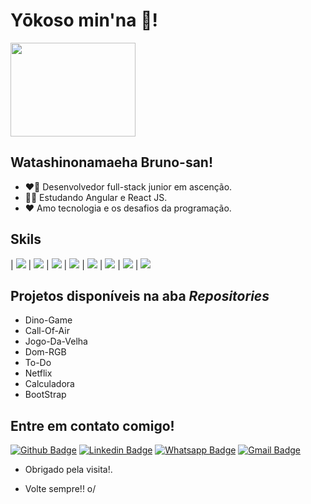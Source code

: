 # Yōkoso min'na :vulcan_salute:!
<img width="200" height="150" src="https://i.pinimg.com/originals/67/6c/af/676caf34754c21aa4f0ca91ebcd44932.gif">


## Watashinonamaeha Bruno-san!

- :heart_on_fire: Desenvolvedor full-stack junior em ascenção.
- 	:man_student: Estudando Angular e React JS.
- 	♥️ Amo tecnologia e os desafios da programação.

## Skils 

| <img aling="left" src="https://img.shields.io/badge/JavaScript-F7DF1E?style=for-the-badge&logo=javascript&logoColor=black" /> | <img aling="left" src="https://img.shields.io/badge/HTML5-E34F26?style=for-the-badge&logo=html5&logoColor=white" /> | <img aling="right" src="https://img.shields.io/badge/CSS3-1572B6?style=for-the-badge&logo=css3&logoColor=white" /> | <img aling="right" src="https://img.shields.io/badge/Node.js-43853D?style=for-the-badge&logo=node.js&logoColor=white" /> | <img aling="right" src="https://img.shields.io/badge/Java-ED8B00?style=for-the-badge&logo=java&logoColor=white" /> | <img aling="right" src="https://img.shields.io/badge/C-00599C?style=for-the-badge&logo=c&logoColor=white" /> | <img aling="right" src="https://img.shields.io/badge/C%23-239120?style=for-the-badge&logo=c-sharp&logoColor=white" /> | <img aling="right" src="https://img.shields.io/badge/MySQL-00000F?style=for-the-badge&logo=mysql&logoColor=white" />

## Projetos disponíveis na aba *Repositories*

- Dino-Game
- Call-Of-Air
- Jogo-Da-Velha
- Dom-RGB
- To-Do
- Netflix
- Calculadora
- BootStrap

## Entre em contato comigo!
[![Github Badge](https://img.shields.io/badge/-Github-000?style=flat-square&logo=Github&logoColor=white&link=https://github.com/bruno-capim)](https://github.com/bruno-capim)
[![Linkedin Badge](https://img.shields.io/badge/-LinkedIn-blue?style=flat-square&logo=Linkedin&logoColor=white&link=https://www.linkedin.com/in/bruno-antunes-5a4053204/)](https://www.linkedin.com/in/bruno-antunes-5a4053204/)
[![Whatsapp Badge](https://img.shields.io/badge/WhatsApp-25D366?style=for-the-badge&logo=whatsapp&logoColor=white=https://wa.me/qr/YCZJCKZQ5HWEE1)](https://wa.me/qr/YCZJCKZQ5HWEE1)
[![Gmail Badge](https://img.shields.io/badge/-Gmail-c14438?style=flat-square&logo=Gmail&logoColor=white&link=mailto:loginobsequio@gmail.com)](mailto:loginobsequio@gmail.com)

- Obrigado pela visita!. 
 
- Volte sempre!! o/
